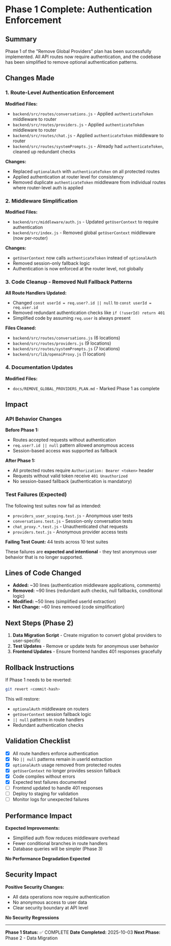 # Phase 1 Complete: Authentication Enforcement

## Summary

Phase 1 of the "Remove Global Providers" plan has been successfully implemented. All API routes now require authentication, and the codebase has been simplified to remove optional authentication patterns.

## Changes Made

### 1. Route-Level Authentication Enforcement

**Modified Files:**
- `backend/src/routes/conversations.js` - Applied `authenticateToken` middleware to router
- `backend/src/routes/providers.js` - Applied `authenticateToken` middleware to router
- `backend/src/routes/chat.js` - Applied `authenticateToken` middleware to router
- `backend/src/routes/systemPrompts.js` - Already had `authenticateToken`, cleaned up redundant checks

**Changes:**
- Replaced `optionalAuth` with `authenticateToken` on all protected routes
- Applied authentication at router level for consistency
- Removed duplicate `authenticateToken` middleware from individual routes where router-level auth is applied

### 2. Middleware Simplification

**Modified Files:**
- `backend/src/middleware/auth.js` - Updated `getUserContext` to require authentication
- `backend/src/index.js` - Removed global `getUserContext` middleware (now per-router)

**Changes:**
- `getUserContext` now calls `authenticateToken` instead of `optionalAuth`
- Removed session-only fallback logic
- Authentication is now enforced at the router level, not globally

### 3. Code Cleanup - Removed Null Fallback Patterns

**All Route Handlers Updated:**
- Changed `const userId = req.user?.id || null` to `const userId = req.user.id`
- Removed redundant authentication checks like `if (!userId) return 401`
- Simplified code by assuming `req.user` is always present

**Files Cleaned:**
- `backend/src/routes/conversations.js` (6 locations)
- `backend/src/routes/providers.js` (9 locations)
- `backend/src/routes/systemPrompts.js` (7 locations)
- `backend/src/lib/openaiProxy.js` (1 location)

### 4. Documentation Updates

**Modified Files:**
- `docs/REMOVE_GLOBAL_PROVIDERS_PLAN.md` - Marked Phase 1 as complete

## Impact

### API Behavior Changes

**Before Phase 1:**
- Routes accepted requests without authentication
- `req.user?.id || null` pattern allowed anonymous access
- Session-based access was supported as fallback

**After Phase 1:**
- All protected routes require `Authorization: Bearer <token>` header
- Requests without valid token receive `401 Unauthorized`
- No session-based fallback (authentication is mandatory)

### Test Failures (Expected)

The following test suites now fail as intended:
- `providers_user_scoping.test.js` - Anonymous user tests
- `conversations.test.js` - Session-only conversation tests
- `chat_proxy.*.test.js` - Unauthenticated chat requests
- `providers.test.js` - Anonymous provider access tests

**Failing Test Count:** 44 tests across 10 test suites

These failures are **expected and intentional** - they test anonymous user behavior that is no longer supported.

## Lines of Code Changed

- **Added:** ~30 lines (authentication middleware applications, comments)
- **Removed:** ~90 lines (redundant auth checks, null fallbacks, conditional logic)
- **Modified:** ~50 lines (simplified userId extraction)
- **Net Change:** ~60 lines removed (code simplification)

## Next Steps (Phase 2)

1. **Data Migration Script** - Create migration to convert global providers to user-specific
2. **Test Updates** - Remove or update tests for anonymous user behavior
3. **Frontend Updates** - Ensure frontend handles 401 responses gracefully

## Rollback Instructions

If Phase 1 needs to be reverted:

```bash
git revert <commit-hash>
```

This will restore:
- `optionalAuth` middleware on routers
- `getUserContext` session fallback logic
- `|| null` patterns in route handlers
- Redundant authentication checks

## Validation Checklist

- [x] All route handlers enforce authentication
- [x] No `|| null` patterns remain in userId extraction
- [x] `optionalAuth` usage removed from protected routes
- [x] `getUserContext` no longer provides session fallback
- [x] Code compiles without errors
- [x] Expected test failures documented
- [ ] Frontend updated to handle 401 responses
- [ ] Deploy to staging for validation
- [ ] Monitor logs for unexpected failures

## Performance Impact

**Expected Improvements:**
- Simplified auth flow reduces middleware overhead
- Fewer conditional branches in route handlers
- Database queries will be simpler (Phase 3)

**No Performance Degradation Expected**

## Security Impact

**Positive Security Changes:**
- All data operations now require authentication
- No anonymous access to user data
- Clear security boundary at API level

**No Security Regressions**

---

**Phase 1 Status:** ✅ COMPLETE
**Date Completed:** 2025-10-03
**Next Phase:** Phase 2 - Data Migration
